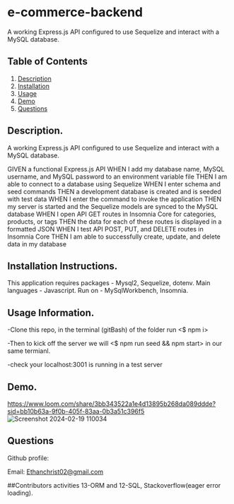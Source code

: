 # e-commerce-backend
A working Express.js API configured to use Sequelize and interact with a MySQL database.

## Table of Contents

1. [Description](https://github.com/EChrist01/e-commerce-backend/blob/main/README.md#description)
2. [Installation](https://github.com/EChrist01/e-commerce-backend/blob/main/README.md#installation-instructions)
3. [Usage](https://github.com/EChrist01/e-commerce-backend/blob/main/README.md#usage-information)
4. [Demo](https://github.com/EChrist01/e-commerce-backend/blob/main/README.md#demo)
5. [Questions](https://github.com/EChrist01/e-commerce-backend/blob/main/README.md#questions)

## Description.
A working Express.js API configured to use Sequelize and interact with a MySQL database.

GIVEN a functional Express.js API
WHEN I add my database name, MySQL username, and MySQL password to an environment variable file
THEN I am able to connect to a database using Sequelize
WHEN I enter schema and seed commands
THEN a development database is created and is seeded with test data
WHEN I enter the command to invoke the application
THEN my server is started and the Sequelize models are synced to the MySQL database
WHEN I open API GET routes in Insomnia Core for categories, products, or tags
THEN the data for each of these routes is displayed in a formatted JSON
WHEN I test API POST, PUT, and DELETE routes in Insomnia Core
THEN I am able to successfully create, update, and delete data in my database

## Installation Instructions.
This application requires packages - Mysql2, Sequelize, dotenv. 
Main languages - Javascript.
Run on - MySqlWorkbench, Insomnia.

## Usage Information.
-Clone this repo, in the terminal (gitBash) of the folder run <$ npm i> 

-Then to kick off the server we will <$ npm run seed && npm start> in our same termianl.

-check your localhost:3001 is running in a test server
## Demo.
https://www.loom.com/share/3bb343522a1e4d13895b268da089ddde?sid=bb10b63a-9f0b-405f-83aa-0b3a51c396f5
![Screenshot 2024-02-19 110034](https://github.com/EChrist01/e-commerce-backend/assets/146894896/97b06a51-9a84-4665-b0a8-47f44fae5ed9)


## Questions
Github profile: 

Email: Ethanchrist02@gmail.com

##Contributors
activities 13-ORM and 12-SQL, Stackoverflow(eager error loading).


